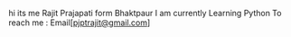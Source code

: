 hi its me Rajit Prajapati form Bhaktpaur
I am currently Learning Python
To reach me : Email[<pjptrajit@gmail.com>]

